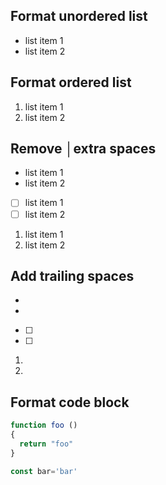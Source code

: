 ## Format unordered list

-   list item 1
-   list item 2

## Format ordered list

1. list item 1
2. list item 2

## Remove │extra spaces

-   list item 1
-   list item 2

-   [ ] list item 1
-   [ ] list item 2

1.  list item 1
2.  list item 2

## Add trailing spaces

-
-

-   [ ]
-   [ ]

1.
2.

## Format code block

```javascript
function foo ()
{
  return "foo"
}

const bar='bar'
```
